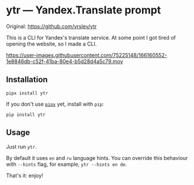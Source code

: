 # ytr — Yandex.Translate prompt

Original: https://github.com/vrslev/ytr

This is a CLI for Yandex's translate service. At some point I got tired of opening the website, so I made a CLI.

https://user-images.githubusercontent.com/75225148/166160552-1e8846db-c52f-41ba-80e4-b5d28d4a5c79.mov

## Installation

```console
pipx install ytr
```

If you don't use [`pipx`](https://github.com/pypa/pipx/) yet, install with `pip`:

```console
pip install ytr
```

## Usage

Just run `ytr`.

By default it uses `en` and `ru` language hints. You can override this behaviour with `--hints` flag, for example, `ytr --hints en de`.

That's it: enjoy!
